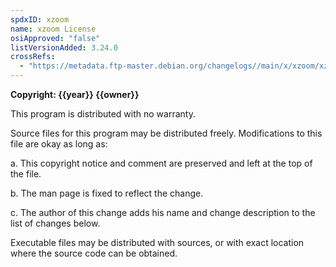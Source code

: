 ```yaml
---
spdxID: xzoom
name: xzoom License
osiApproved: "false"
listVersionAdded: 3.24.0
crossRefs: 
  - "https://metadata.ftp-master.debian.org/changelogs//main/x/xzoom/xzoom_0.3-27_copyright"
---
```


**Copyright: {{year}} {{owner}}**

This program is distributed with no warranty.

Source files for this program may be distributed freely. Modifications to this file are okay as long as:

a. This copyright notice and comment are preserved and left at the top of the file.

b. The man page is fixed to reflect the change.

c. The author of this change adds his name and change description to the list of changes below.

Executable files may be distributed with sources, or with exact location where the source code can be obtained.
